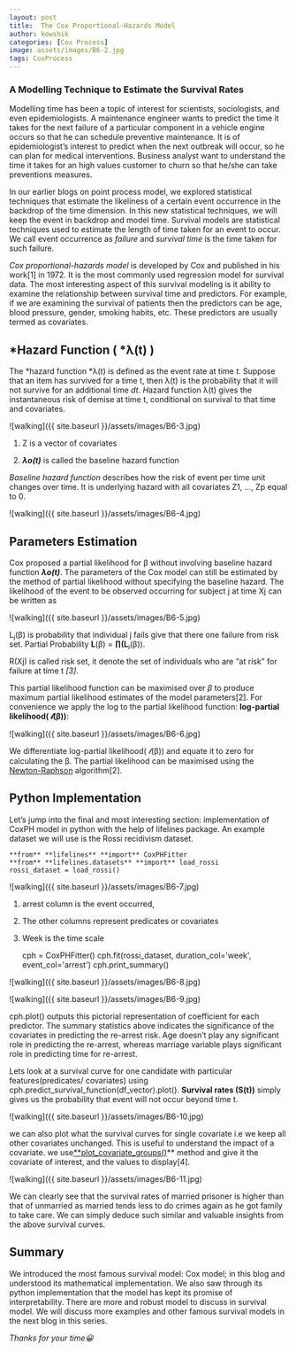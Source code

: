 ```yaml
---
layout: post
title:  The Cox Proportional-Hazards Model
author: kowshik
categories: [Cox Process]
image: assets/images/B6-2.jpg
tags: CoxProcess
---
```


### A Modelling Technique to Estimate the Survival Rates


Modelling time has been a topic of interest for scientists, sociologists, and even epidemiologists. A maintenance engineer wants to predict the time it takes for the next failure of a particular component in a vehicle engine occurs so that he can schedule preventive maintenance. It is of epidemiologist’s interest to predict when the next outbreak will occur, so he can plan for medical interventions. Business analyst want to understand the time it takes for an high values customer to churn so that he/she can take preventions measures.

In our earlier blogs on point process model, we explored statistical techniques that estimate the likeliness of a certain event occurrence in the backdrop of the time dimension. In this new statistical techniques, we will keep the event in backdrop and model time. Survival models are statistical techniques used to estimate the length of time taken for an event to occur. We call event occurrence as *failure* and *survival time* is the time taken for such failure.

*Cox proportional-hazards model* is developed by Cox and published in his work[1] in 1972. It is the most commonly used regression model for survival data. The most interesting aspect of this survival modeling is it ability to examine the relationship between survival time and predictors. For example, if we are examining the survival of patients then the predictors can be age, blood pressure, gender, smoking habits, etc. These predictors are usually termed as covariates.

## *Hazard Function ( *λ(t) )

The *hazard function *λ(t) is defined as the event rate at time *t*. Suppose that an item has survived for a time t, then λ(t) is the probability that it will not survive for an additional time *dt. H*azard function λ(t) gives the instantaneous risk of demise at time t, conditional on survival to that time and covariates.

![walking]({{ site.baseurl }}/assets/images/B6-3.jpg)



 1. Z is a vector of covariates

 2. ***λo(t)*** is called the baseline hazard function

*Baseline hazard function* describes how the risk of event per time unit changes over time. It is underlying hazard with all covariates Z1, …, Zp equal to 0.

![walking]({{ site.baseurl }}/assets/images/B6-4.jpg)



## Parameters Estimation

Cox proposed a partial likelihood for β without involving baseline hazard function ***λo(t)***. The parameters of the Cox model can still be estimated by the method of partial likelihood without specifying the baseline hazard. The likelihood of the event to be observed occurring for subject j at time Xj can be written as

![walking]({{ site.baseurl }}/assets/images/B6-5.jpg)



Lⱼ(β) is probability that individual j fails give that there one failure from risk set. Partial Probability **L**(β) = **∏(L**ⱼ(β)).

R(Xj) is called risk set, it denote the set of individuals who are “at risk” for failure at time t *[3]*.

This partial likelihood function can be maximised over *β* to produce maximum partial likelihood estimates of the model parameters[2]. For convenience we apply the log to the partial likelihood function: 
**log-partial likelihood( 𝓁(β))**:

![walking]({{ site.baseurl }}/assets/images/B6-6.jpg)

We differentiate log-partial likelihood( 𝓁(β)) and equate it to zero for calculating the β. The partial likelihood can be maximised using the [Newton-Raphson](https://en.wikipedia.org/wiki/Newton%27s_method) algorithm[2].

## Python Implementation

Let’s jump into the final and most interesting section: implementation of CoxPH model in python with the help of lifelines package. An example dataset we will use is the Rossi recidivism dataset.

    **from** **lifelines** **import** CoxPHFitter
    **from** **lifelines.datasets** **import** load_rossi
    rossi_dataset = load_rossi()

![walking]({{ site.baseurl }}/assets/images/B6-7.jpg)



 1. arrest column is the event occurred,

 2. The other columns represent predicates or covariates

 3. Week is the time scale

    cph = CoxPHFitter()
    cph.fit(rossi_dataset, duration_col='week', event_col='arrest')
    cph.print_summary()

![walking]({{ site.baseurl }}/assets/images/B6-8.jpg)


![walking]({{ site.baseurl }}/assets/images/B6-9.jpg)



cph.plot() outputs this pictorial representation of coefficient for each predictor. The summary statistics above indicates the significance of the covariates in predicting the re-arrest risk. Age doesn’t play any significant role in predicting the re-arrest, whereas marriage variable plays significant role in predicting time for re-arrest.

Lets look at a survival curve for one candidate with particular features(predicates/ covariates) using cph.predict_survival_function(df_vector).plot(). **Survival rates (S(t))** simply gives us the probability that event will not occur beyond time t.

![walking]({{ site.baseurl }}/assets/images/B6-10.jpg)



we can also plot what the survival curves for single covariate i.e we keep all other covariates unchanged. This is useful to understand the impact of a covariate. we use[**plot_covariate_groups()](https://lifelines.readthedocs.io/en/latest/fitters/regression/CoxPHFitter.html#lifelines.fitters.coxph_fitter.CoxPHFitter.plot_covariate_groups)** method and give it the covariate of interest, and the values to display[4].

![walking]({{ site.baseurl }}/assets/images/B6-11.jpg)



We can clearly see that the survival rates of married prisoner is higher than that of unmarried as married tends less to do crimes again as he got family to take care. We can simply deduce such similar and valuable insights from the above survival curves.

## Summary

We introduced the most famous survival model: Cox model; in this blog and understood its mathematical implementation. We also saw through its python implementation that the model has kept its promise of interpretability. There are more and robust model to discuss in survival model. We will discuss more examples and other famous survival models in the next blog in this series.

*Thanks for your time😀*
